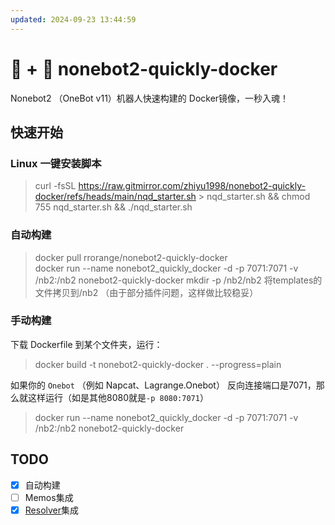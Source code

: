 ```yaml
---
updated: 2024-09-23 13:44:59
---
```


# 🐳 + 🤖 nonebot2-quickly-docker

Nonebot2 （OneBot v11）机器人快速构建的 Docker镜像，一秒入魂！

## 快速开始

### Linux 一键安装脚本

> curl -fsSL https://raw.gitmirror.com/zhiyu1998/nonebot2-quickly-docker/refs/heads/main/nqd_starter.sh > nqd_starter.sh && chmod 755 nqd_starter.sh && ./nqd_starter.sh

### 自动构建

> docker pull rrorange/nonebot2-quickly-docker  
> docker run --name nonebot2_quickly_docker -d -p 7071:7071 -v /nb2:/nb2 nonebot2-quickly-docker
> mkdir -p /nb2/nb2
> 将templates的文件拷贝到/nb2 （由于部分插件问题，这样做比较稳妥）

### 手动构建

下载 Dockerfile 到某个文件夹，运行：

> docker build -t nonebot2-quickly-docker . --progress=plain

如果你的 `Onebot` （例如 Napcat、Lagrange.Onebot） 反向连接端口是7071，那么就这样运行（如是其他8080就是`-p 8080:7071`）

> docker run --name nonebot2_quickly_docker -d -p 7071:7071 -v /nb2:/nb2 nonebot2-quickly-docker

## TODO

- [x] 自动构建
- [ ] Memos集成
- [x] [Resolver](https://github.com/zhiyu1998/nonebot-plugin-resolver)集成